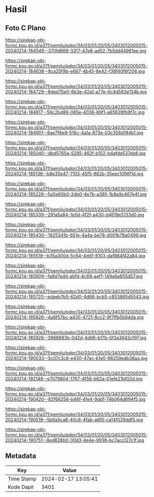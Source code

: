 # Hasil

## Foto C Plano

https://sirekap-obj-formc.kpu.go.id/a37f/pemilu/pdpr/34/03/01/20/05/3403012005015-20240214-184549--370fd869-3317-47e8-ad52-7b5dd44961ee.jpg

https://sirekap-obj-formc.kpu.go.id/a37f/pemilu/pdpr/34/03/01/20/05/3403012005015-20240214-184638--8ca25f9b-e667-4b45-8e42-f36f40f6f206.jpg

https://sirekap-obj-formc.kpu.go.id/a37f/pemilu/pdpr/34/03/01/20/05/3403012005015-20240214-184729--8ded70e0-6b3e-42a1-a77e-6c4d563e134b.jpg

https://sirekap-obj-formc.kpu.go.id/a37f/pemilu/pdpr/34/03/01/20/05/3403012005015-20240214-184817--56c2bd89-085e-4036-89f1-a65639fb9f7c.jpg

https://sirekap-obj-formc.kpu.go.id/a37f/pemilu/pdpr/34/03/01/20/05/3403012005015-20240214-184901--8ae7f6e9-516c-4a1a-873e-03c356d184b1.jpg

https://sirekap-obj-formc.kpu.go.id/a37f/pemilu/pdpr/34/03/01/20/05/3403012005015-20240214-185040--dbd5765a-5285-462f-b102-b4afde537eb8.jpg

https://sirekap-obj-formc.kpu.go.id/a37f/pemilu/pdpr/34/03/01/20/05/3403012005015-20240214-185136--b8e35e47-7105-45f5-862b-35eec1096f1d.jpg

https://sirekap-obj-formc.kpu.go.id/a37f/pemilu/pdpr/34/03/01/20/05/3403012005015-20240214-185228--5a5e60b0-2db0-4e7b-a385-1b8a9c467e4f.jpg

https://sirekap-obj-formc.kpu.go.id/a37f/pemilu/pdpr/34/03/01/20/05/3403012005015-20240214-185339--291a5a84-1e0d-4f2f-a430-d4619e5133d0.jpg

https://sirekap-obj-formc.kpu.go.id/a37f/pemilu/pdpr/34/03/01/20/05/3403012005015-20240214-185430--1825341b-651e-4a4a-be78-d001b79a0499.jpg

https://sirekap-obj-formc.kpu.go.id/a37f/pemilu/pdpr/34/03/01/20/05/3403012005015-20240214-185519--b35a300d-5c64-4dd1-8103-daf884f42a84.jpg

https://sirekap-obj-formc.kpu.go.id/a37f/pemilu/pdpr/34/03/01/20/05/3403012005015-20240214-185609--fa9d7edd-abfd-4c69-aef1-149a6a855d57.jpg

https://sirekap-obj-formc.kpu.go.id/a37f/pemilu/pdpr/34/03/01/20/05/3403012005015-20240214-185720--edaeb7b5-62d0-4d66-bcb5-c853865d5543.jpg

https://sirekap-obj-formc.kpu.go.id/a37f/pemilu/pdpr/34/03/01/20/05/3403012005015-20240214-185826--4a9f57bc-a435-4721-8cc2-9f7ffb5b94da.jpg

https://sirekap-obj-formc.kpu.go.id/a37f/pemilu/pdpr/34/03/01/20/05/3403012005015-20240214-185926--3968683b-0d2d-4d96-bf7b-0f3a3642cf97.jpg

https://sirekap-obj-formc.kpu.go.id/a37f/pemilu/pdpr/34/03/01/20/05/3403012005015-20240214-190033--5c07c3c6-e430-47ac-b1e0-86259edb38aa.jpg

https://sirekap-obj-formc.kpu.go.id/a37f/pemilu/pdpr/34/03/01/20/05/3403012005015-20240214-192148--e7079804-1767-4f56-b62a-01efe21bf02d.jpg

https://sirekap-obj-formc.kpu.go.id/a37f/pemilu/pdpr/34/03/01/20/05/3403012005015-20240214-190420--82f66256-b46f-4fe4-9dd1-74b064d694f5.jpg

https://sirekap-obj-formc.kpu.go.id/a37f/pemilu/pdpr/34/03/01/20/05/3403012005015-20240214-190519--5b6a5ca8-40c6-4fab-a6f0-ca14f029ddf5.jpg

https://sirekap-obj-formc.kpu.go.id/a37f/pemilu/pdpr/34/03/01/20/05/3403012005015-20240214-190751--8ed826b0-30d3-4e4e-9936-bc7acc127c1f.jpg


## Metadata

| Key        | Value               |
| ---------- | ------------------- |
| Time Stamp | 2024-02-17 13:05:41 |
| Kode Dapil | 3401                |



